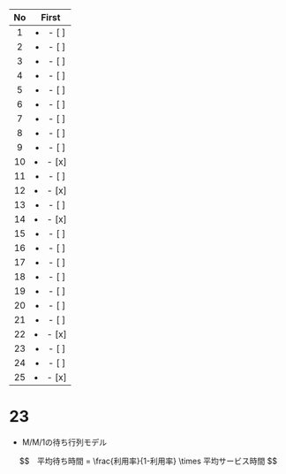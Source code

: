 | No  |      First      |
| :-: | :-------------: |
|  1  | <li>- [ ] </li> |
|  2  | <li>- [ ] </li> |
|  3  | <li>- [ ] </li> |
|  4  | <li>- [ ] </li> |
|  5  | <li>- [ ] </li> |
|  6  | <li>- [ ] </li> |
|  7  | <li>- [ ] </li> |
|  8  | <li>- [ ] </li> |
|  9  | <li>- [ ] </li> |
| 10  | <li>- [x] </li> |
| 11  | <li>- [ ] </li> |
| 12  | <li>- [x] </li> |
| 13  | <li>- [ ] </li> |
| 14  | <li>- [x] </li> |
| 15  | <li>- [ ] </li> |
| 16  | <li>- [ ] </li> |
| 17  | <li>- [ ] </li> |
| 18  | <li>- [ ] </li> |
| 19  | <li>- [ ] </li> |
| 20  | <li>- [ ] </li> |
| 21  | <li>- [ ] </li> |
| 22  | <li>- [x] </li> |
| 23  | <li>- [ ] </li> |
| 24  | <li>- [ ] </li> |
| 25  | <li>- [x] </li> |

# 23

- M/M/1の待ち行列モデル

$$　平均待ち時間 = \frac{利用率}{1-利用率} \times 平均サービス時間 $$
